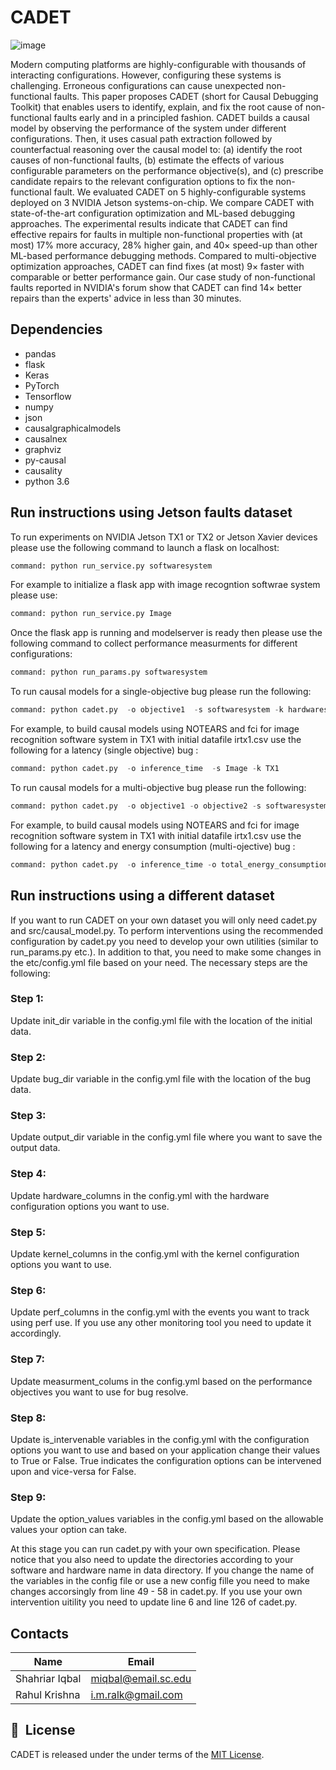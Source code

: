 # CADET
![image](https://user-images.githubusercontent.com/1433964/95892741-f6905480-0d54-11eb-82cb-140254d844c5.png)

Modern computing platforms are highly-configurable with thousands of interacting configurations. However, configuring these systems is challenging. Erroneous configurations can cause unexpected non-functional faults. This paper proposes CADET (short for Causal Debugging Toolkit) that enables users to identify, explain, and fix the root cause of non-functional faults early and in a principled fashion. CADET builds a causal model by observing the performance of the system under different configurations. Then, it uses casual path extraction followed by counterfactual reasoning over the causal model to: (a) identify the root causes of non-functional faults, (b) estimate the effects of various configurable parameters on the performance objective(s), and (c) prescribe candidate repairs to the relevant configuration options to fix the non-functional fault. We evaluated CADET on 5 highly-configurable systems deployed on 3 NVIDIA Jetson systems-on-chip. We compare CADET with state-of-the-art configuration optimization and ML-based debugging approaches. The experimental results indicate that CADET can find effective repairs for faults in multiple non-functional properties with (at most) 17% more accuracy, 28% higher gain, and 40× speed-up than other ML-based performance debugging methods. Compared to multi-objective optimization approaches, CADET can find fixes (at most) 9× faster with comparable or better performance gain. Our case study of non-functional faults reported in NVIDIA's forum show that CADET can find 14× better repairs than the experts' advice in less than 30 minutes.

## Dependencies
* pandas    
* flask 
* Keras 
* PyTorch 
* Tensorflow
* numpy  
* json  
* causalgraphicalmodels 
* causalnex 
* graphviz 
* py-causal 
* causality  
* python 3.6
## Run instructions using Jetson faults dataset
To run experiments on NVIDIA Jetson TX1 or TX2 or Jetson Xavier devices please use the 
following command to launch a flask on localhost:
```python
command: python run_service.py softwaresystem
```
For example to initialize a flask app with image recogntion softwrae system please use:
```python
command: python run_service.py Image
```

Once the flask app is running and modelserver is ready then please use the following command
to collect performance measurments for different configurations: 
```python
command: python run_params.py softwaresystem
```

To run causal models for a single-objective bug please run the following:
```python
command: python cadet.py  -o objective1  -s softwaresystem -k hardwaresystem
```
For example, to build causal models using NOTEARS and fci for image recognition software 
system in TX1 with initial datafile irtx1.csv use the following for a latency (single objective) bug : 
```python
command: python cadet.py  -o inference_time  -s Image -k TX1
```

To run causal models for a multi-objective bug please run the following:
```python
command: python cadet.py  -o objective1 -o objective2 -s softwaresystem -k hardwaresystem
```
For example, to build causal models using NOTEARS and fci for image recognition software 
system in TX1 with initial datafile irtx1.csv use the following for a latency and energy consumption (multi-ojective) bug : 
```python
command: python cadet.py  -o inference_time -o total_energy_consumption -s Image -k TX1
```
## Run instructions using a different dataset
If you want to run CADET on your own dataset you will only need cadet.py and src/causal_model.py.
To perform interventions using the recommended configuration by cadet.py you need to develop 
your own utilities (similar to run_params.py etc.). In addition to that, you need to
make some changes in the etc/config.yml file based on your need. The necessary steps are 
the following:

### Step 1:
Update init_dir variable in the config.yml file with the location of the initial data.

### Step 2:
Update bug_dir variable in the config.yml file with the location of the bug data.

### Step 3:
Update output_dir variable in the config.yml file where you want to save the output data.

### Step 4:
Update hardware_columns in the config.yml with the hardware configuration options you want to use.

### Step 5:
Update kernel_columns in the config.yml with the kernel configuration options you want to use.

### Step 6:
Update perf_columns in the config.yml with the events you want to track using perf use. If you use any other monitoring tool you need to update it accordingly.

### Step 7:
Update measurment_colums in the config.yml based on the performance objectives you want to use for bug resolve.

### Step 8:
Update is_intervenable variables in the config.yml with the configuration options you want to use and based on your application change their values to True or False. True indicates the configuration options can be intervened upon and vice-versa for False.

### Step 9: 
Update the option_values variables in the config.yml based on the allowable values your option can take. 

At this stage you can run cadet.py with your own specification. Please notice that you also need to update the directories according to your software and hardware name in data directory. 
If you change the name of the variables in the config file or use a new config fille you need to make changes accorsingly from line 49 - 58 in cadet.py.
If you use your own intervention uitility you need to update line 6 and line 126 of cadet.py.



## Contacts
|Name|Email|     
|---------------|------------------|      
|Shahriar Iqbal|miqbal@email.sc.edu|      
|Rahul Krishna|i.m.ralk@gmail.com|


## 📘&nbsp; License
CADET is released under the under terms of the [MIT License](LICENSE).
